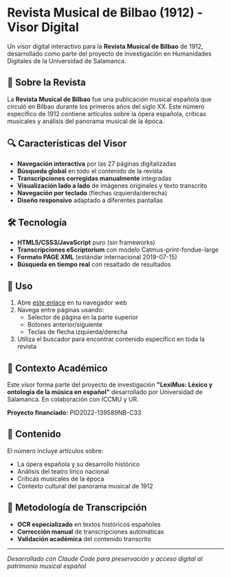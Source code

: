 # Revista Musical de Bilbao (1912) - Visor Digital

Un visor digital interactivo para la **Revista Musical de Bilbao** de 1912, desarrollado como parte del proyecto de investigación en Humanidades Digitales de la Universidad de Salamanca.

## 🎼 Sobre la Revista

La **Revista Musical de Bilbao** fue una publicación musical española que circuló en Bilbao durante los primeros años del siglo XX. Este número específico de 1912 contiene artículos sobre la ópera española, críticas musicales y análisis del panorama musical de la época.

## 🔍 Características del Visor

- **Navegación interactiva** por las 27 páginas digitalizadas
- **Búsqueda global** en todo el contenido de la revista
- **Transcripciones corregidas manualmente** integradas
- **Visualización lado a lado** de imágenes originales y texto transcrito
- **Navegación por teclado** (flechas izquierda/derecha)
- **Diseño responsivo** adaptado a diferentes pantallas

## 🛠 Tecnología

- **HTML5/CSS3/JavaScript** puro (sin frameworks)
- **Transcripciones eScriptorium** con modelo Catmus-print-fondue-large
- **Formato PAGE XML** (estándar internacional 2019-07-15)
- **Búsqueda en tiempo real** con resaltado de resultados

## 📖 Uso

1. Abre [este enlace](https://leximususal.github.io/revista-musical-bilbao-1912/revista_musical_bilbao_viewer.html) en tu navegador web
2. Navega entre páginas usando:
   - Selector de página en la parte superior
   - Botones anterior/siguiente
   - Teclas de flecha izquierda/derecha
3. Utiliza el buscador para encontrar contenido específico en toda la revista

## 🎯 Contexto Académico

Este visor forma parte del proyecto de investigación **"LexiMus: Léxico y ontología de la música en español"** desarrollado por Universidad de Salamanca. En colaboración con ICCMU y UR.

**Proyecto financiado:** PID2022-139589NB-C33

## 📄 Contenido

El número incluye artículos sobre:
- La ópera española y su desarrollo histórico
- Análisis del teatro lírico nacional
- Críticas musicales de la época
- Contexto cultural del panorama musical de 1912

## 🔬 Metodología de Transcripción

- **OCR especializado** en textos históricos españoles
- **Corrección manual** de transcripciones automáticas
- **Validación académica** del contenido transcrito

---

*Desarrollado con Claude Code para preservación y acceso digital al patrimonio musical español*

